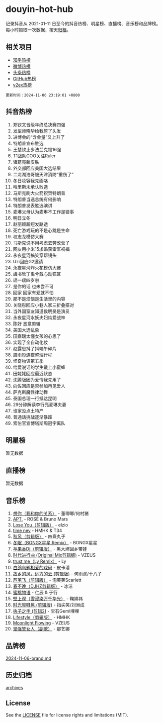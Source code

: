 # douyin-hot-hub

记录抖音从 2021-01-11 日至今的抖音热榜、明星榜、直播榜、音乐榜和品牌榜。每小时抓取一次数据，按天[归档](archives)。

## 相关项目

- [知乎热榜](https://github.com/lonnyzhang423/zhihu-hot-hub)
- [微博热榜](https://github.com/lonnyzhang423/weibo-hot-hub)
- [头条热榜](https://github.com/lonnyzhang423/toutiao-hot-hub)
- [GitHub热榜](https://github.com/lonnyzhang423/github-hot-hub)
- [v2ex热榜](https://github.com/lonnyzhang423/v2ex-hot-hub)


`更新时间：2024-11-06 23:19:01 +0800`

## 抖音热榜

1. 郑钦文晋级年终总决赛四强
1. 发型师晓华给我剪了头发
1. 进博会的“含金量”又上升了
1. 特朗普宣布胜选
1. 王楚钦止步法兰克福16强
1. T1战队COO关注Ruler
1. 诸葛亮新皮肤
1. 外交部回应美国大选结果
1. 二龙湖浩哥被天津消防“重伤了”
1. 冬日妆容我先画咯
1. 哈里斯未承认败选
1. 马斯克刷大火箭祝贺特朗普
1. 特朗普当选总统有何影响
1. 特朗普发表胜选演讲
1. 麦琳父母认为麦琳不工作是错事
1. 明日立冬
1. 赵丽颖超短发路透
1. 死亡游戏玩的不是心跳是生命
1. 权志龙模仿大赛
1. 马斯克说不用考虑去劳改营了
1. 网友用小米15求婚获雷军祝福
1. 永夜星河搞笑穿帮镜头
1. Uzi回应G2邀请
1. 永夜星河炸火花模仿大赛
1. 虞书欣丁禹兮戴心动猫耳
1. 瑶一瑶四岁啦
1. 是你的话 也未尝不可
1. 回家 回家有爱就不怕
1. 那不是烦恼是生活里的内容
1. 关晓彤回应小巷人家三折叠搭对
1. 当外国室友知道侯明昊是演员
1. 永夜星河水妖夫妇纯爱战神
1. 陈好 恶意剪辑
1. 美国大选乱象
1. 田嘉瑞太懂女孩的心思了
1. 实现了全自动化妆
1. 赵露思抖了抖端午碎片
1. 周雨彤连夜整理行程
1. 怪奇物语第五季
1. 给爱说话的学生戴上小蜜蜂
1. 田姥姥回应最近状态
1. 沈腾版因为爱情我先用了
1. 向佐回应是否参加再见爱人
1. 萨克斯魔性律动舞
1. 泰国总理一行抵达昆明
1. 29分钟解读李行亮麦琳夫妻
1. 谁家没点土特产
1. 普通话挑战逐渐暴躁
1. 索伯官宣博塔斯周冠宇离队

## 明星榜

暂无数据

## 直播榜

暂无数据

## 音乐榜

1. [想你（我和你的关系）](https://sf5-hl-cdn-tos.douyinstatic.com/obj/tos-cn-ve-2774/o8QxhcOBDYYX0zqKCjFVQXZ3RBffnRBQEogitG) - 董唧唧/何村猪
1. [APT.](https://sf5-hl-cdn-tos.douyinstatic.com/obj/tos-cn-ve-2774/oUIcRnUtZBV1JgZtxIMCAiiBSVBSEEOCFfkeMQ) - ROSÉ & Bruno Mars
1. [Lose You（剪辑版）](https://sf6-cdn-tos.douyinstatic.com/obj/tos-cn-ve-2774/og9yxQxAWI86iBNr9ojBFMoWTIvDZZb8HwiGY) - elzio
1. [time nev](https://sf5-hl-cdn-tos.douyinstatic.com/obj/tos-cn-ve-2774/oc6aICzpzBCWrhCvDVi2AZmQLt0gIBxfMEfd6i) - HMHK & T34
1. [秋风（剪辑版）](https://sf6-cdn-tos.douyinstatic.com/obj/tos-cn-ve-2774/ocGaU84LfAfzMd2wbXdQFpCGhBiXg82JNMRRie) - 四熹丸子
1. [冬眠（BONGX星星 Remix）](https://sf5-hl-cdn-tos.douyinstatic.com/obj/tos-cn-ve-2774/oMCfFFoE3LwQ7agAgOIG4ieExqkeAsxNBEkLdz) - BONGX星星
1. [苹果香Dj（剪辑版）](https://sf5-hl-cdn-tos.douyinstatic.com/obj/tos-cn-ve-2774/oEeIEQbYGAOspCTRAIeYF4Ok8LgZ8NBaRe4ztR) - 黑大婶回乡带娃
1. [时代进行曲 (Original Mix剪辑版)](https://sf5-hl-cdn-tos.douyinstatic.com/obj/tos-cn-ve-2774/oYrssziLdrtiW6cKABM8n5Vfc2xwXiIBInoAkn) - VZEUS
1. [trust me（Ly Remix）](https://sf5-hl-cdn-tos.douyinstatic.com/obj/tos-cn-ve-2774/oUo1M8fz5AfmMSExABQQKFE0eCMWgsiccfqrMA) - Ly
1. [白鸽乌鸦相爱的戏码](https://sf6-cdn-tos.douyinstatic.com/obj/tos-cn-ve-2774/oMVVEf6eDAOmFtNtCsEqKpIorBDM8Nkg6TZRqC) - 皮卡潘
1. [故乡的风，远方的云 (剪辑版)](https://sf5-hl-cdn-tos.douyinstatic.com/obj/tos-cn-ve-2774/ooPEdiZMrAAWisczq1WXoZYGU6GxII2UUBvYI) - 何雨溪/十八子
1. [芦苇飞（剪辑版）](https://sf3-cdn-tos.douyinstatic.com/obj/tos-cn-ve-2774/ok3IaChjEFFoK3FAMzXDEgfpeE6Al3Nv2BnfCW) - 泡芙芙Scarlett
1. [春不晚（DJHZ剪辑版）](https://sf3-cdn-tos.douyinstatic.com/obj/tos-cn-ve-2774/osEZa7YZ6wNo9QDABgfGFaCQKRQTNafsBJDnKt) - 冰洁
1. [蜜桃物语](https://sf5-hl-cdn-tos.douyinstatic.com/obj/tos-cn-ve-2774/oIhOSCZtIACtYU4XQkngiW9kCBfVD1Fz9IYeqL) - 仁辰 & 于行
1. [壁上观（雪浸染万千华光）](https://sf3-cdn-tos.douyinstatic.com/obj/tos-cn-ve-2774/ocIizBMxWi8vA8UdAMIYdYCjgBB5Z3WZWxrvY) - 鞠婧祎
1. [时光晃呀晃 (剪辑版)](https://sf5-hl-cdn-tos.douyinstatic.com/obj/tos-cn-ve-2774/o8ACeQem3gwI1x3GIYGAfKG0LJebKFRJDwRwyW) - 指尖笑/刘洲成
1. [执子之手 (剪辑2)](https://sf5-hl-cdn-tos.douyinstatic.com/obj/tos-cn-ve-2774/oUoZLQjCc31XzqsBnBQUNgeKtYPBcgbFDwtfcu) - 宝石Gem\哩哩
1. [Lifestyle（剪辑版）](https://sf5-hl-cdn-tos.douyinstatic.com/obj/tos-cn-ve-2774/owfqGgjwG3V5lCLaAIezFMeg3LtuKNBaZKgzPV) - HMHK
1. [Moonlight Flowing](https://sf5-hl-cdn-tos.douyinstatic.com/obj/tos-cn-ve-2774/oopZsCtRnQgOhEYmv9FfBBgwmeaQmWQQZED9tN) - VZEUS
1. [坚强笨女人（副歌）](https://sf5-hl-cdn-tos.douyinstatic.com/obj/tos-cn-ve-2774/ospNInQiZvGWyBVg5zkNsAMct5uJIg1CrZiPL) - 那艺娜

## 品牌榜

[2024-11-06-brand.md](archives/2024-11-06-brand.md)

## 历史归档

[archives](archives)

## License

See the [LICENSE](LICENSE) file for license rights and limitations (MIT).

